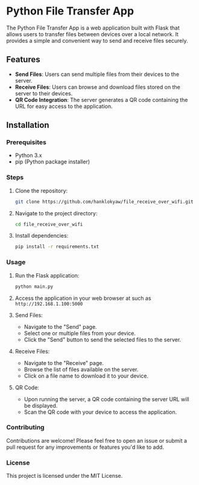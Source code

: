 # Python File Transfer App

The Python File Transfer App is a web application built with Flask that allows users to transfer files between devices over a local network. It provides a simple and convenient way to send and receive files securely.

## Features

- **Send Files**: Users can send multiple files from their devices to the server.
- **Receive Files**: Users can browse and download files stored on the server to their devices.
- **QR Code Integration**: The server generates a QR code containing the URL for easy access to the application.

## Installation

### Prerequisites

- Python 3.x
- pip (Python package installer)

### Steps

1. Clone the repository:

   ```bash
   git clone https://github.com/hanklokyaw/file_receive_over_wifi.git
   ```

2. Navigate to the project directory:

   ```bash
   cd file_receive_over_wifi
   ```

3. Install dependencies:

   ```bash
   pip install -r requirements.txt
   ```

### Usage

1. Run the Flask application:

   ```bash
   python main.py
   ```

2. Access the application in your web browser at such as `http://192.168.1.100:5000`

3. Send Files:

   - Navigate to the "Send" page.
   - Select one or multiple files from your device.
   - Click the "Send" button to send the selected files to the server.

4. Receive Files:

   - Navigate to the "Receive" page.
   - Browse the list of files available on the server.
   - Click on a file name to download it to your device.
  
5. QR Code:

   - Upon running the server, a QR code containing the server URL will be displayed.
   - Scan the QR code with your device to access the application.
  
### Contributing

Contributions are welcome! Please feel free to open an issue or submit a pull request for any improvements or features you'd like to add.

### License

This project is licensed under the MIT License.
